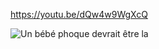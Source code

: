 https://youtu.be/dQw4w9WgXcQ

![Un bébé phoque devrait être la](./Execice1/phoque.jpg "Un Bébé phoque")